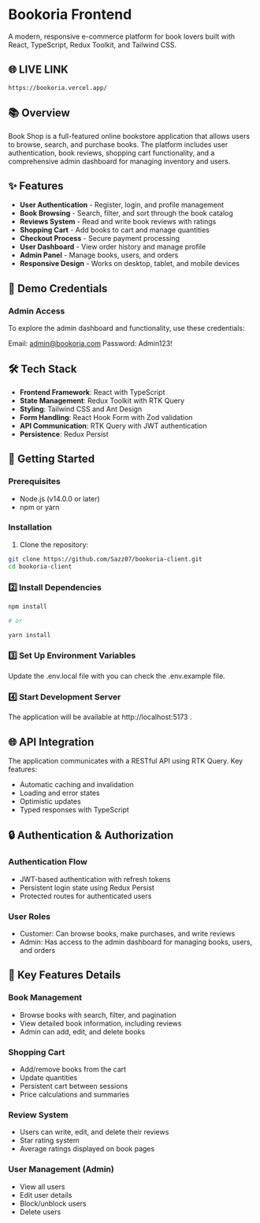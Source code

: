 # Bookoria Frontend

A modern, responsive e-commerce platform for book lovers built with React, TypeScript, Redux Toolkit, and Tailwind CSS.

## 🌐 LIVE LINK

```
https://bookoria.vercel.app/
```

## 📚 Overview

Book Shop is a full-featured online bookstore application that allows users to browse, search, and purchase books. The platform includes user authentication, book reviews, shopping cart functionality, and a comprehensive admin dashboard for managing inventory and users.

## ✨ Features

- **User Authentication** - Register, login, and profile management
- **Book Browsing** - Search, filter, and sort through the book catalog
- **Reviews System** - Read and write book reviews with ratings
- **Shopping Cart** - Add books to cart and manage quantities
- **Checkout Process** - Secure payment processing
- **User Dashboard** - View order history and manage profile
- **Admin Panel** - Manage books, users, and orders
- **Responsive Design** - Works on desktop, tablet, and mobile devices

## 🔑 Demo Credentials

### Admin Access

To explore the admin dashboard and functionality, use these credentials:

Email: admin@bookoria.com
Password: Admin123!

## 🛠️ Tech Stack

- **Frontend Framework**: React with TypeScript
- **State Management**: Redux Toolkit with RTK Query
- **Styling**: Tailwind CSS and Ant Design
- **Form Handling**: React Hook Form with Zod validation
- **API Communication**: RTK Query with JWT authentication
- **Persistence**: Redux Persist

## 🚀 Getting Started

### Prerequisites

- Node.js (v14.0.0 or later)
- npm or yarn

### Installation

1. Clone the repository:

```bash
git clone https://github.com/Sazz07/bookoria-client.git
cd bookoria-client
```

### 2️⃣ Install Dependencies

```bash
npm install

# or

yarn install
```

### 3️⃣ Set Up Environment Variables

Update the .env.local file with you can check the .env.example file.

### 4️⃣ Start Development Server

The application will be available at http://localhost:5173 .

## 🌐 API Integration

The application communicates with a RESTful API using RTK Query. Key features:

- Automatic caching and invalidation
- Loading and error states
- Optimistic updates
- Typed responses with TypeScript

## 🔒 Authentication & Authorization

### Authentication Flow

- JWT-based authentication with refresh tokens
- Persistent login state using Redux Persist
- Protected routes for authenticated users

### User Roles

- Customer: Can browse books, make purchases, and write reviews
- Admin: Has access to the admin dashboard for managing books, users, and orders

## 📝 Key Features Details

### Book Management

- Browse books with search, filter, and pagination
- View detailed book information, including reviews
- Admin can add, edit, and delete books

### Shopping Cart

- Add/remove books from the cart
- Update quantities
- Persistent cart between sessions
- Price calculations and summaries

### Review System

- Users can write, edit, and delete their reviews
- Star rating system
- Average ratings displayed on book pages

### User Management (Admin)

- View all users
- Edit user details
- Block/unblock users
- Delete users
